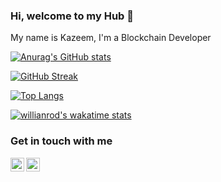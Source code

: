 ### Hi, welcome to my Hub 👋

My name is Kazeem, I'm a Blockchain Developer

[![Anurag's GitHub stats](https://github-readme-stats.vercel.app/api?username=Realkayzee&show_icons=true&theme=radical)](https://github.com/Realkayzee)

[![GitHub Streak](https://github-readme-streak-stats.herokuapp.com/?user=Realkayzee&theme=radical)](https://github.com/Realkayzee)

[![Top Langs](https://github-readme-stats.vercel.app/api/top-langs/?username=Realkayzee&layout=compact&theme=radical)](https://github.com/Realkayzee)

[![willianrod's wakatime stats](https://github-readme-stats.vercel.app/api/wakatime?username=@kayzee&layout=compact&theme=radical)](https://github.com/Realkayzee)


### Get in touch with me
<a href="https://twitter.com/Real_kayzee1">
  <img align="left" alt="Kayzee | Twitter" width="22px" src="https://raw.githubusercontent.com/peterthehan/peterthehan/master/assets/twitter.svg" />
</a>

<a href="https://www.linkedin.com/in/kazeem-olaniyi-9a9943155/">
  <img align="left" alt="Olaniyi Kazeem LinkedIN" width="22px" src="https://raw.githubusercontent.com/peterthehan/peterthehan/master/assets/linkedin.svg" />
</a>
